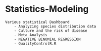 # Statistics-Modeling

    Various statistical Dashboard
        - Analyzing species distribution data
        - Culture and the risk of disease                   
        - Meta Analysis
        - NEGATIVE BINOMIAL REGRESSION
        - QualityControlR.R

